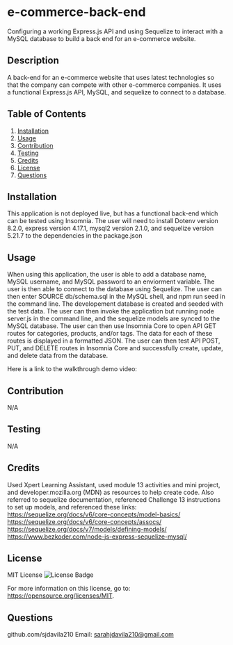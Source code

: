 # e-commerce-back-end
Configuring a working Express.js API and using Sequelize to interact with a MySQL database to build a back end for an e-commerce website.

## Description
  A back-end for an e-commerce website that uses latest technologies so that the company can compete with other e-commerce companies. It uses a functional Express.js API, MySQL, and sequelize to connect to a database.

  ## Table of Contents
  1. [Installation](#installation)
  2. [Usage](#usage)
  3. [Contribution](#contribution)
  4. [Testing](#testing)
  5. [Credits](#credits)
  6. [License](#license)
  7. [Questions](#questions)

  ## Installation
  This application is not deployed live, but has a functional back-end which can be tested using Insomnia. The user will need to install Dotenv version 8.2.0, express version 4.17.1, mysql2 version 2.1.0, and sequelize version 5.21.7 to the dependencies in the package.json

  ## Usage

  When using this application, the user is able to add a database name, MySQL username, and MySQL password to an enviorment variable. The user is then able to connect to the database using Sequelize. The user can then enter SOURCE db/schema.sql in the MySQL shell, and npm run seed in the command line. The developement database is created and seeded with the test data. The user can then invoke the application but running node server.js in the command line, and the sequelize models are synced to the MySQL database. The user can then use Insomnia Core to open API GET routes for categories, products, and/or tags. The data for each of these routes is displayed in a formatted JSON. The user can then test API POST, PUT, and DELETE routes in Insomnia Core and successfully create, update, and delete data from the database.

  Here is a link to the walkthrough demo video:

  

  ## Contribution
  N/A

  ## Testing
  N/A

  ## Credits
  Used Xpert Learning Assistant, used module 13 activities and mini project, and developer.mozilla.org (MDN) as resources to help create code. Also referred to sequelize documentation, referenced Challenge 13 instructions to set up models, and referenced these links:
    https://sequelize.org/docs/v6/core-concepts/model-basics/
    https://sequelize.org/docs/v6/core-concepts/assocs/
    https://sequelize.org/docs/v7/models/defining-models/
    https://www.bezkoder.com/node-js-express-sequelize-mysql/
  

  ## License
  MIT License
  ![License Badge](https://img.shields.io/badge/License-MIT-yellow.svg)
  

  For more information on this license, go to: https://opensource.org/licenses/MIT.


  ## Questions
  github.com/sjdavila210
  Email: sarahjdavila210@gmail.com
